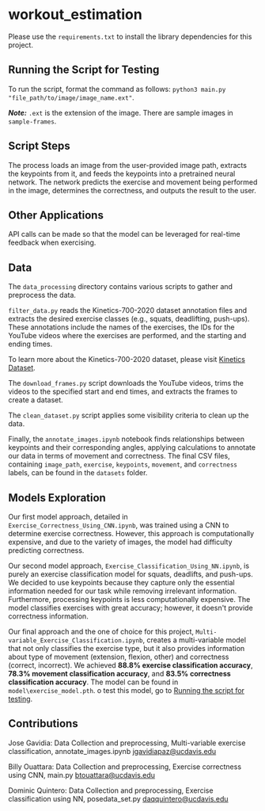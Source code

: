 # workout_estimation

Please use the `requirements.txt` to install the library dependencies for this project.

## Running the Script for Testing

To run the script, format the command as follows:
`python3 main.py "file_path/to/image/image_name.ext"`.

***Note:*** `.ext` is the extension of the image. There are sample images in `sample-frames`.

## Script Steps

The process loads an image from the user-provided image path, extracts the keypoints from it, and feeds the keypoints into a pretrained neural network. The network predicts the exercise and movement being performed in the image, determines the correctness, and outputs the result to the user.

## Other Applications

API calls can be made so that the model can be leveraged for real-time feedback when exercising.

## Data

The `data_processing` directory contains various scripts to gather and preprocess the data.

`filter_data.py` reads the Kinetics-700-2020 dataset annotation files and extracts the desired exercise classes (e.g., squats, deadlifting, push-ups). These annotations include the names of the exercises, the IDs for the YouTube videos where the exercises are performed, and the starting and ending times.

To learn more about the Kinetics-700-2020 dataset, please visit [Kinetics Dataset](https://github.com/cvdfoundation/kinetics-dataset).

The `download_frames.py` script downloads the YouTube videos, trims the videos to the specified start and end times, and extracts the frames to create a dataset.

The `clean_dataset.py` script applies some visibility criteria to clean up the data.

Finally, the `annotate_images.ipynb` notebook finds relationships between keypoints and their corresponding angles, applying calculations to annotate our data in terms of movement and correctness. The final CSV files, containing `image_path`, `exercise`, `keypoints`, `movement`, and `correctness` labels, can be found in the `datasets` folder.

## Models Exploration

Our first model approach, detailed in `Exercise_Correctness_Using_CNN.ipynb`, was trained using a CNN to determine exercise correctness. However, this approach is computationally expensive, and due to the variety of images, the model had difficulty predicting correctness.

Our second model approach, `Exercise_Classification_Using_NN.ipynb`, is purely an exercise classification model for squats, deadlifts, and push-ups. We decided to use keypoints because they capture only the essential information needed for our task while removing irrelevant information. Furthermore, processing keypoints is less computationally expensive. The model classifies exercises with great accuracy; however, it doesn't provide correctness information.

Our final approach and the one of choice for this project, `Multi-variable_Exercise_Classification.ipynb`, creates a multi-variable model that not only classifies the exercise type, but it also provides information about type of movement (extension, flexion, other) and correctness (correct, incorrect). We achieved **88.8% exercise classification accuracy**, **78.3% movement classification accuracy**, and **83.5% correctness classification accuracy**. The model can be found in `model\exercise_model.pth`. o test this model, go to [Running the script for testing](#running-the-script-for-testing).

## Contributions

Jose Gavidia: Data Collection and preprocessing, Multi-variable exercise classification, annotate_images.ipynb
jgavidiapaz@ucdavis.edu

Billy Ouattara: Data Collection and preprocessing, Exercise correctness using CNN, main.py
btouattara@ucdavis.edu

Dominic Quintero: Data Collection and preprocessing, Exercise classification using NN, posedata_set.py
daqquintero@ucdavis.edu
